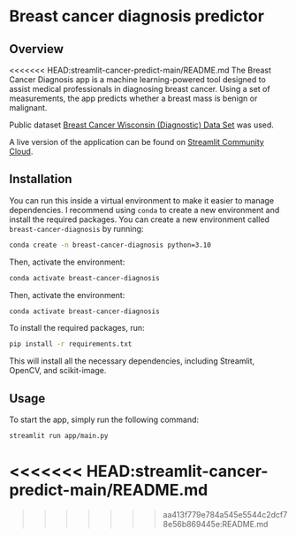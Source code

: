 # Breast cancer diagnosis predictor

## Overview

<<<<<<< HEAD:streamlit-cancer-predict-main/README.md
The Breast Cancer Diagnosis app is a machine learning-powered tool designed to assist medical professionals in diagnosing breast cancer. Using a set of measurements, the app predicts whether a breast mass is benign or malignant.

Public dataset [Breast Cancer Wisconsin (Diagnostic) Data Set](https://www.kaggle.com/datasets/uciml/breast-cancer-wisconsin-data) was used.

A live version of the application can be found on [Streamlit Community Cloud](https://app-cancer-predict-sv3lzycxo8pvf43e8q2497.streamlit.app/). 


## Installation

You can run this inside a virtual environment to make it easier to manage dependencies. I recommend using `conda` to create a new environment and install the required packages. You can create a new environment called `breast-cancer-diagnosis` by running:

```bash
conda create -n breast-cancer-diagnosis python=3.10 
```

Then, activate the environment:

```bash
conda activate breast-cancer-diagnosis
```

Then, activate the environment:

```bash
conda activate breast-cancer-diagnosis
```

To install the required packages, run:

```bash
pip install -r requirements.txt
```

This will install all the necessary dependencies, including Streamlit, OpenCV, and scikit-image.

## Usage
To start the app, simply run the following command:

```bash
streamlit run app/main.py
```

<<<<<<< HEAD:streamlit-cancer-predict-main/README.md
=======

>>>>>>> aa413f779e784a545e5544c2dcf78e56b869445e:README.md
